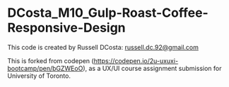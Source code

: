# DCosta_M10_Gulp-Roast-Coffee-Responsive-Design

This code is created by Russell DCosta: russell.dc.92@gmail.com

This is forked from codepen (https://codepen.io/2u-uxuxi-bootcamp/pen/bGZWEoO), as a UX/UI course assignment submission for University of Toronto.
